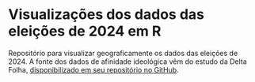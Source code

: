 # Visualizações dos dados das eleições de 2024 em R

Repositório para visualizar geograficamente os dados das eleições de 2024. A fonte dos dados de afinidade ideológica vêm do estudo da Delta Folha, [disponibilizado em seu repositório no GitHub](https://github.com/deltafolha/proximidade-partidaria-2024/tree/main).

